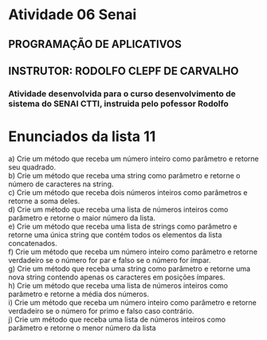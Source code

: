 # Atividade 06 Senai
## PROGRAMAÇÃO DE APLICATIVOS
## INSTRUTOR: RODOLFO CLEPF DE CARVALHO
### Atividade desenvolvida para o curso desenvolvimento de sistema do SENAI CTTI, instruida pelo pofessor Rodolfo

# Enunciados da lista 11
a) Crie um método que receba um número inteiro como parâmetro e retorne seu quadrado.\
b) Crie um método que receba uma string como parâmetro e retorne o número de caracteres na string.\
c) Crie um método que receba dois números inteiros como parâmetros e retorne a soma deles.\
d) Crie um método que receba uma lista de números inteiros como parâmetro e retorne o maior número da lista.\
e) Crie um método que receba uma lista de strings como parâmetro e retorne uma única string que contém todos os elementos da lista concatenados.\
f) Crie um método que receba um número inteiro como parâmetro e retorne verdadeiro se o número for par e falso se o número for ímpar.\
g) Crie um método que receba uma string como parâmetro e retorne uma nova string contendo apenas os caracteres em posições ímpares.\
h) Crie um método que receba uma lista de números inteiros como parâmetro e retorne a média dos números.\
i) Crie um método que receba um número inteiro como parâmetro e retorne verdadeiro se o número for primo e falso caso contrário.\
j) Crie um método que receba uma lista de números inteiros como parâmetro e retorne o menor número da lista
